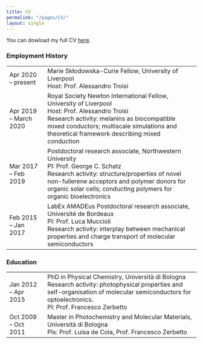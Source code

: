 ```yaml
---
title: CV 
permalink: "/pages/CV/"
layout: single
---
```


You can dowload my full CV [here](/CV_MM_2020_norefs.pdf).

### Employment History

<table>
<tbody>
  <tr>
    <td>Apr 2020 – present</td>
    <td>Marie Skłodowska-Curie Fellow, University of Liverpool <br>Host: Prof. Alessandro Troisi<br></td>
  </tr>
  <tr>
    <td>Apr 2019 – March 2020</td>
    <td>Royal Society Newton International Fellow, University of Liverpool<br>Host: Prof. Alessandro Troisi<br>Research activity: melanins as biocompatible mixed conductors; multiscale simulations and theoretical framework describing mixed conduction</td>
  </tr>
  <tr>
    <td>Mar 2017 – Feb 2019</td>
    <td>Postdoctoral research associate, Northwestern University<br>PI: Prof. George C. Schatz<br>Research activity: structure/properties of novel non-fullerene acceptors and polymer donors for organic solar cells; conducting polymers for organic bioelectronics<br></td>
  </tr>
  <tr>
    <td>Feb 2015 –  Jan 2017</td>
    <td>LabEx AMADEus Postdoctoral research associate, Université de Bordeaux<br>PI: Prof. Luca Muccioli<br>Research activity: interplay between mechanical properties and charge transport of molecular semiconductors<br></td>
  </tr>
</tbody>
</table>


### Education

<table>
<tbody>
  <tr>
    <td>Jan 2012 – Apr 2015 </td>
    <td>PhD in Physical Chemistry, Università di Bologna<br>Research activity: photophysical properties and self-organisation of molecular semiconductors for optoelectronics.<br>PI: Prof. Francesco Zerbetto<br></td>
  </tr>
  <tr>
    <td>Oct 2009 – Oct 2011</td>
    <td>Master in Photochemistry and Molecular Materials, Università di Bologna<br>PIs: Prof. Luisa de Cola, Prof. Francesco Zerbetto</td>
  </tr>
</tbody>
</table>

